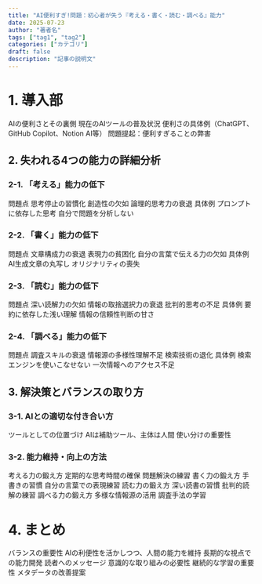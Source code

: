 ```yaml
---
title: "AI便利すぎ!問題：初心者が失う『考える・書く・読む・調べる』能力"
date: 2025-07-23
author: "著者名"
tags: ["tag1", "tag2"]
categories: ["カテゴリ"]
draft: false
description: "記事の説明文"
---
```


# 1. 導入部
AIの便利さとその裏側
現在のAIツールの普及状況
便利さの具体例（ChatGPT、GitHub Copilot、Notion AI等）
問題提起：便利すぎることの弊害

## 2. 失われる4つの能力の詳細分析
### 2-1. 「考える」能力の低下
問題点
思考停止の習慣化
創造性の欠如
論理的思考力の衰退
具体例
プロンプトに依存した思考
自分で問題を分析しない

### 2-2. 「書く」能力の低下
問題点
文章構成力の衰退
表現力の貧困化
自分の言葉で伝える力の欠如
具体例
AI生成文章の丸写し
オリジナリティの喪失

### 2-3. 「読む」能力の低下
問題点
深い読解力の欠如
情報の取捨選択力の衰退
批判的思考の不足
具体例
要約に依存した浅い理解
情報の信頼性判断の甘さ

### 2-4. 「調べる」能力の低下
問題点
調査スキルの衰退
情報源の多様性理解不足
検索技術の退化
具体例
検索エンジンを使いこなせない
一次情報へのアクセス不足

## 3. 解決策とバランスの取り方

### 3-1. AIとの適切な付き合い方
ツールとしての位置づけ
AIは補助ツール、主体は人間
使い分けの重要性

### 3-2. 能力維持・向上の方法
考える力の鍛え方
定期的な思考時間の確保
問題解決の練習
書く力の鍛え方
手書きの習慣
自分の言葉での表現練習
読む力の鍛え方
深い読書の習慣
批判的読解の練習
調べる力の鍛え方
多様な情報源の活用
調査手法の学習

# 4. まとめ
バランスの重要性
AIの利便性を活かしつつ、人間の能力を維持
長期的な視点での能力開発
読者へのメッセージ
意識的な取り組みの必要性
継続的な学習の重要性
メタデータの改善提案
